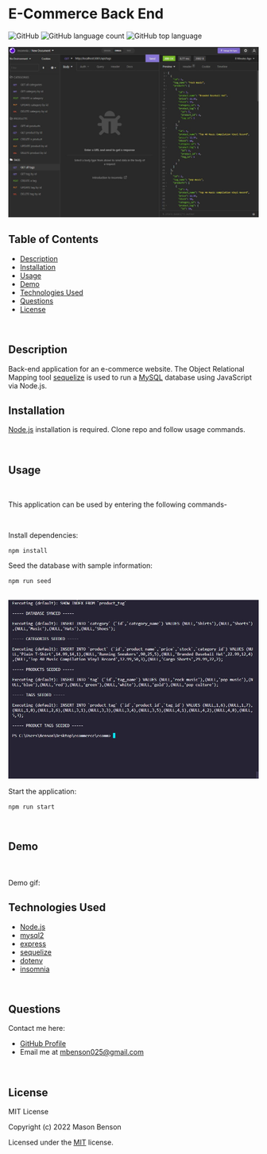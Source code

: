 # E-Commerce Back End

![GitHub](https://img.shields.io/github/license/mbenson025/ecommerce-backend)
![GitHub language count](https://img.shields.io/github/languages/count/mbenson025/ecommerce-backend)
![GitHub top language](https://img.shields.io/github/languages/top/mbenson025/ecommerce-backend)

<img src="assets/tagsGet.jpg" alt="insomnia get request" title="Insomnia Testing">

<br>

## Table of Contents

- [Description](#description)
- [Installation](#installation)
- [Usage](#usage)
- [Demo](#demo)
- [Technologies Used](#technologies-used)
- [Questions](#questions)
- [License](#license)

<br>

## Description

Back-end application for an e-commerce website. The Object Relational Mapping tool [sequelize](https://sequelize.org/) is used to run a [MySQL](https://www.mysql.com/) database using JavaScript via Node.js.
<br>

## Installation

[Node.js](https://nodejs.org/en/) installation is required. Clone repo and follow usage commands.

<br>

## Usage

<br>

This application can be used by entering the following commands-

<br>

Install dependencies:

```
npm install
```

Seed the database with sample information:

```
npm run seed
```

<br>
<img src="./assets/ecommSeeded.jpg" alt="insomnia get request" title="Insomnia Testing">

Start the application:

```
npm run start
```

<br>

## Demo

<br>

<!-- [Full Video Demo](https://drive.google.com/file/d/1yIqOX--lV8A__oeqv3z-9nNMT06sUJdY/view) -->

<br>
Demo gif:

<!-- <img src="assets/employeetracker.gif" alt="Demo of application" title="App Demo"> -->

<br>

## Technologies Used

- [Node.js](https://nodejs.org/en/)
- [mysql2](https://www.npmjs.com/package/mysql2)
- [express](https://expressjs.com/)
- [sequelize](https://sequelize.org/)
- [dotenv](https://www.npmjs.com/package/dotenv)
- [insomnia](https://insomnia.rest/)

<br>

## Questions

Contact me here:

- [GitHub Profile](https://github.com/mbenson025)
- Email me at mbenson025@gmail.com

<br>

## License

MIT License

Copyright (c) 2022 Mason Benson

Licensed under the [MIT](LICENSE) license.
